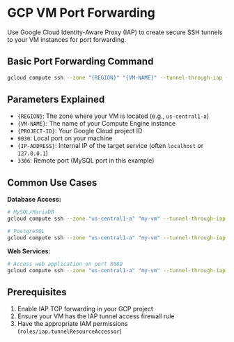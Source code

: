 # GCP VM Port Forwarding

Use Google Cloud Identity-Aware Proxy (IAP) to create secure SSH tunnels to your VM instances for port forwarding.

## Basic Port Forwarding Command

```bash
gcloud compute ssh --zone "{REGION}" "{VM-NAME}" --tunnel-through-iap --project "{PROJECT-ID}" -- -L 9030:{IP-ADDRESS}:3306
```

## Parameters Explained

- `{REGION}`: The zone where your VM is located (e.g., `us-central1-a`)
- `{VM-NAME}`: The name of your Compute Engine instance
- `{PROJECT-ID}`: Your Google Cloud project ID
- `9030`: Local port on your machine
- `{IP-ADDRESS}`: Internal IP of the target service (often `localhost` or `127.0.0.1`)
- `3306`: Remote port (MySQL port in this example)

## Common Use Cases

**Database Access:**
```bash
# MySQL/MariaDB
gcloud compute ssh --zone "us-central1-a" "my-vm" --tunnel-through-iap --project "my-project" -- -L 3306:localhost:3306

# PostgreSQL
gcloud compute ssh --zone "us-central1-a" "my-vm" --tunnel-through-iap --project "my-project" -- -L 5432:localhost:5432
```

**Web Services:**
```bash
# Access web application on port 8080
gcloud compute ssh --zone "us-central1-a" "my-vm" --tunnel-through-iap --project "my-project" -- -L 8080:localhost:8080
```

## Prerequisites

1. Enable IAP TCP forwarding in your GCP project
2. Ensure your VM has the IAP tunnel access firewall rule
3. Have the appropriate IAM permissions (`roles/iap.tunnelResourceAccessor`)
